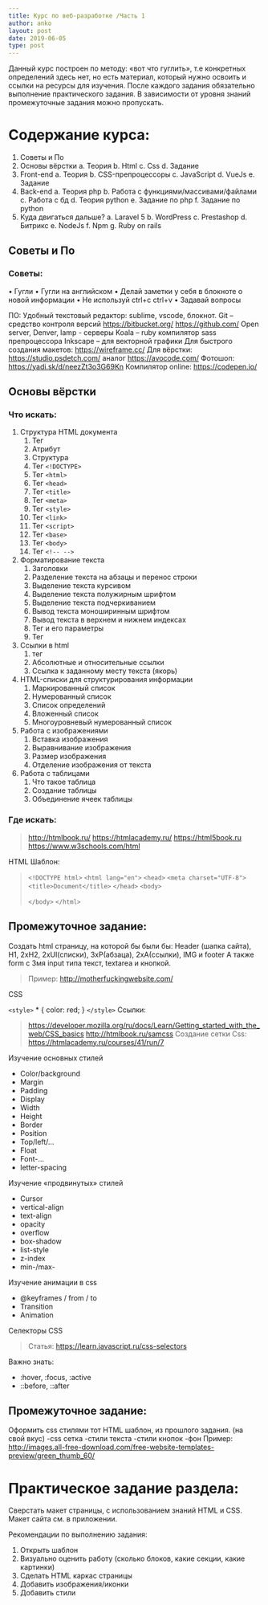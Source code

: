 ```yaml
---
title: Курс по веб-разработке /Часть 1
author: anko
layout: post
date: 2019-06-05
type: post
---
```

Данный курс построен по методу: «вот что гуглить», т.е конкретных определений здесь нет, но есть материал, который нужно освоить и ссылки на ресурсы для изучения.
После каждого задания обязательно выполнение практического задания. В зависимости от уровня знаний промежуточные задания можно пропускать.

# Содержание курса:
1.  Советы и По
2.  Основы вёрстки
a.  Теория
b.  Html
c.  Css
d.  Задание
3.  Front-end
a.  Теория
b.  CSS-препроцессоры
c.  JavaScript
d.  VueJs
e.  Задание
4.  Back-end
a.  Теория php
b.  Работа с функциями/массивами/файлами
c.  Работа с бд
d.  Теория python
e.  Задание по php
f.  Задание по python
5.  Куда двигаться дальше?
a.  Laravel 5
b.  WordPress
c.  Prestashop
d.  Битрикс
e.  NodeJs
f.  Npm
g.  Ruby on rails



## Советы и По
### Советы:

•   Гугли
•   Гугли на английском
•   Делай заметки у себя в блокноте о новой информации
•   Не используй ctrl+c  ctrl+v
•   Задавай вопросы



ПО:
Удобный текстовый редактор: sublime, vscode, блокнот.
Git – средство контроля версий 
https://bitbucket.org/
https://github.com/ 
Open server, Denver, lamp - серверы
Koala – ruby компилятор sass препроцессора
Inkscape – для векторной графики
Для быстрого создания макетов: https://wireframe.cc/ 
Для вёрстки: https://studio.psdetch.com/  аналог https://avocode.com/
Фотошоп: https://yadi.sk/d/neezZt3o3G69Kn 
Компилятор online: https://codepen.io/






 
## Основы вёрстки

### Что искать:
1.  Структура HTML документа
    1. Тег 
    2. Атрибут 
    3. Структура 
    4. Тег `<!DOCTYPE>` 
    5. Тег `<html>` 
    6. Тег `<head>` 
    7. Тег `<title>` 
    9. Тег `<meta>` 
    10. Тег `<style>` 
    11. Тег `<link>` 
    12. Тег `<script>` 
    13. Тег `<base>` 
    14. Тег `<body>` 
    15. Тег `<!-- -->`
2.  Форматирование текста
    1. Заголовки 
    2. Разделение текста на абзацы и перенос строки 
    3. Выделение текста курсивом 
    4. Выделение текста полужирным шрифтом 
    5. Выделение текста подчеркиванием 
    6. Вывод текста моноширинным шрифтом 
    7. Вывод текста в верхнем и нижнем индексах 
    8. Тег <font> и его параметры 
    9. Тег <center>
3.  Ссылки в html
    1. тег <a> 
    2. Абсолютные и относительные ссылки 
    3. Ссылка к заданному месту текста (якорь)
4.  HTML-списки для структурирования информации
    1. Маркированный список 
    2. Нумерованный список 
    3. Список определений 
    4. Вложенный список 
    5. Многоуровневый нумерованный список
5.  Работа с изображениями
    1. Вставка изображения 
    2. Выравнивание изображения 
    3. Размер изображения 
    4. Отделение изображения от текста
6.  Работа с таблицами
    1. Что такое таблица 
    2. Создание таблицы 
    3. Объединение ячеек таблицы

### Где искать: 
> http://htmlbook.ru/
> https://htmlacademy.ru/
> https://html5book.ru
> https://www.w3schools.com/html


HTML
Шаблон:
> `<!DOCTYPE html>`
> `<html lang="en">`
> `<head>`
>     `<meta charset="UTF-8">`
>     `<title>Document</title>`
> `</head>`
> `<body>`
>    
> `</body>`
> `</html>`

## Промежуточное задание:
Создать html страницу, на которой бы были бы:
Header (шапка сайта), H1, 2xH2, 2xUl(списки), 3xP(абзаца), 2xA(ссылки), IMG и footer
А также form с 3мя input типа текст, textarea и кнопкой.

> Пример: http://motherfuckingwebsite.com/




CSS

`<style>`
        * {
            color: red;
        }
`</style>`
Ссылки:
> https://developer.mozilla.org/ru/docs/Learn/Getting_started_with_the_web/CSS_basics
> http://htmlbook.ru/samcss
> Создание сетки Сss: https://htmlacademy.ru/courses/41/run/7

Изучение основных стилей
- Color/background
- Margin  
- Padding 
- Display
- Width
- Height
- Border
- Position
- Top/left/…
- Float
- Font-…
- letter-spacing

Изучение «продвинутых» стилей
- Cursor
- vertical-align
- text-align 
- opacity
- overflow
- box-shadow
- list-style
- z-index
- min-/max-

Изучение анимации в css
- @keyframes / from / to
- Transition
- Animation

Селекторы CSS
> Статья: https://learn.javascript.ru/css-selectors

Важно знать:
- :hover, :focus, :active
- ::before, ::after

## Промежуточное задание:

Оформить css стилями тот HTML шаблон, из прошлого задания. (на свой вкус)
-css сетка
-стили текста
-стили кнопок
-фон
Пример: http://images.all-free-download.com/free-website-templates-preview/green_thumb_60/ 


 
# Практическое задание раздела:

Сверстать макет страницы, с использованием знаний HTML и CSS.
Макет сайта см. в приложении.

Рекомендации по выполнению задания:
1.  Открыть шаблон
2.  Визуально оценить работу (сколько блоков, какие секции, какие картинки)
3.  Сделать HTML каркас страницы
4.  Добавить изображения/иконки 
5.  Добавить стили
 
